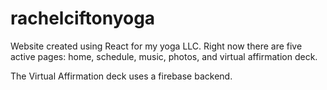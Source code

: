 # rachelciftonyoga

Website created using React for my yoga LLC. 
Right now there are five active pages: home, schedule, music, photos, and virtual affirmation deck.

The Virtual Affirmation deck uses a firebase backend.
